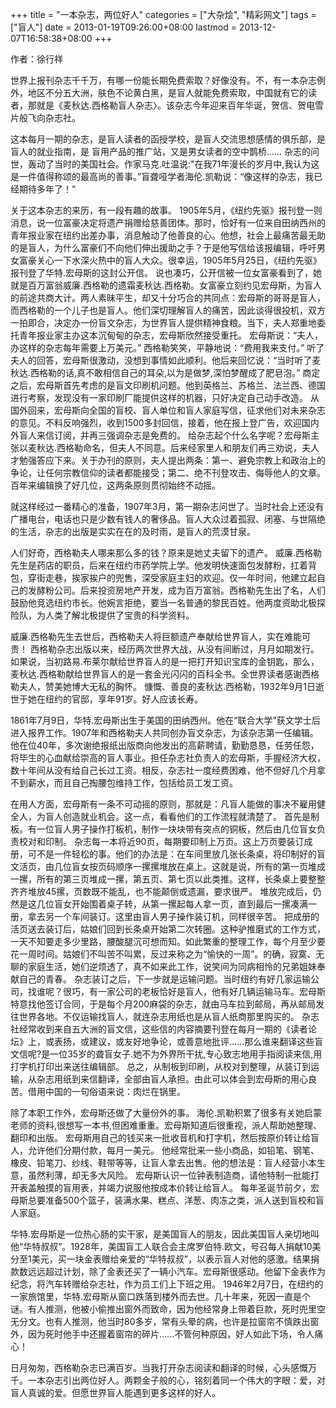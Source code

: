 +++
title = "一本杂志，两位好人"
categories = ["大杂烩", "精彩网文"]
tags = ["盲人"]
date = 2013-01-19T09:26:00+08:00
lastmod = 2013-12-07T16:58:38+08:00
+++



作者：徐行祥

   世界上报刊杂志千千万，有哪一份能长期免费索取？好像没有。不，有一本杂志例外，地区不分五大洲，肤色不论黄白黑，是盲人就能免费索取，中国就有它的读者，那就是《麦秋达.西格勒盲人杂志〉。该杂志今年迎来百年华诞，贺信、贺电雪片般飞向杂志社。



  这本每月一期的杂志，是盲人读者的函授学校，是盲人交流思想感情的俱乐部，是盲人的就业指南，是 盲用产品的推广站，又是男女读者的空中鹊桥......
  杂志的问世，轰动了当时的美国社会。作家马克.吐温说:"在我71年漫长的岁月中,我认为这是一件值得称颂的最高尚的善事。”盲聋哑学者海伦.凯勒说：“像这样的杂志，我已经期待多年了！”

  关于这本杂志的来历，有一段有趣的故事。
  1905年5月，《纽约先驱》报刊登一则消息，说一位富豪决定将遗产捐赠给慈善团体。那时，恰好有一位来自田纳西州的青年报业家在纽约出差办事，消息触动了他善良的心。他想，社会上最痛苦最无助的是盲人，为什么富豪们不向他们伸出援助之手？于是他写信给该报编辑，呼吁男女富豪关心一下水深火热中的盲人大众。很幸运，1905年5月25日，《纽约先驱》报刊登了华特.宏母斯的这封公开信。
  说也凑巧，公开信被一位女富豪看到了，她就是百万富翁威廉.西格勒的遗霜麦秋达.西格勒。女富豪立刻约见宏母斯，为盲人的前途共商大计。两人素昧平生，却又十分巧合的共同点：宏母斯的哥哥是盲人，而西格勒的一个儿子也是盲人。他们深切理解盲人的痛苦，因此谈得很投机，双方一拍即合，决定办一份盲文杂志，为世界盲人提供精神食粮。当下，夫人郑重地委托青年报业家主办这本沉甸甸的杂志，宏母斯欣然接受重托。
  宏母斯说：“夫人，办这样的杂志每年需要上万美元。”
  西格勒笑笑，平静地说：“费用我来支付。”
  听了夫人的回答，宏母斯很激动，没想到事情如此顺利。他后来回忆说：“当时听了麦秋达.西格勒的话,真不敢相信自己的耳朵,以为是做梦,深怕梦醒成了肥皂泡。”
  商定之后，宏母斯首先考虑的是盲文印刷机问题。他到英格兰、苏格兰、法兰西、德国进行考察，发现没有一家印刷厂能提供这样的机器，只好决定自己动手改造。
  从国外回来，宏母斯向全国的盲校、盲人单位和盲人家庭写信，征求他们对未来杂志的意见。不料反响强烈，收到1500多封回信，接着，他在报上登广告，欢迎国内外盲人来信订阅，并再三强调杂志是免费的。
  给杂志起个什么名字呢？宏母斯主张以麦秋达.西格勒命名，但夫人不同意。后来经家里人和朋友们再三劝说，夫人才勉强答应下来。关于办刊的原则，夫人提出两条：第一、避免宗教上和政治上的争论，让任何宗教信仰的读者都能接受；第二、绝不刊登攻击、侮辱他人的文章。百年来编辑换了好几位，这两条原则贯彻始终不动摇。

  就这样经过一番精心的准备，1907年3月，第一期杂志问世了。当时社会上还没有广播电台，电话也只是少数有钱人的奢侈品。盲人大众过着孤寂、闭塞、与世隔绝的生活，杂志的出版是实实在在的及时雨，是盲人的荒漠甘泉。

  人们好奇，西格勒夫人哪来那么多的钱？原来是她丈夫留下的遗产。
  威廉.西格勒先生是药店的职员，后来在纽约市药学院上学。他发明快速面包发酵粉，扛着背包，穿街走巷，挨家挨户的兜售，深受家庭主妇的欢迎。仅一年时间，他建立起自己的发酵粉公司。后来投资房地产开发，成为百万富翁。西格勒先生出了名，人们鼓励他竞选纽约市长。他婉言拒绝，要当一名普通的黎民百姓。他两度资助北极探险队，为人类了解北极提供了宝贵的科学资料。

  威廉.西格勒先生去世后，西格勒夫人将巨额遗产奉献给世界盲人，实在难能可贵！
  西格勒杂志出版以来，经历两次世界大战，从没有间断过，月月如期发行。如果说，当初路易.布莱尔献给世界盲人的是一把打开知识宝库的金钥匙，那么，麦秋达.西格勒献给世界盲人的是一套金光闪闪的百科全书。全世界读者感谢西格勒夫人，赞美她博大无私的胸怀。
  慷慨、善良的麦秋达.西格勒，1932年9月1日逝世于她在纽约的官邸，享年91岁。好人应该长寿。

  1861年7月9日，华特.宏母斯出生于美国的田纳西州。他在“联合大学”获文学士后进入报界工作。1907年和西格勒夫人共同创办盲文杂志，为该杂志第一任编辑。他在位40年，多次谢绝报纸出版商向他发出的高薪聘请，勤勤恳恳，任劳任怨，将毕生的心血献给崇高的盲人事业。担任杂志社负责人的宏母斯，手握经济大权，数十年间从没有给自己长过工资。相反，杂志社一度经费困难，他不但好几个月拿不到薪水，而且自己掏腰包维持工作，包括给员工发工资。

  在用人方面，宏母斯有一条不可动摇的原则，那就是：凡盲人能做的事决不雇用健全人，为盲人创造就业机会。这一点，看看他们的工作流程就清楚了。
  首先是制板。有一位盲人男子操作打板机，制作一块块带有突点的铜板，然后由几位盲女负责校对和印制。
  杂志每一本将近90页，每期要印制上万页。这上万页要装订成册，可不是一件轻松的事。他们的办法是：在车间里放几张长条桌，将印制好的盲文活页，由几位盲女按页码顺序一摞摞堆放在桌上。这就是说，所有的第一页堆成一摞，所有的第三页堆成一摞，第五页、第七页以此类推。这样，长条桌上要整整齐齐堆放45摞，页数既不能乱，也不能颠倒或遗漏，要求很严。
  堆放完成后，仍然是这几位盲女开始围着桌子转，从第一摞起每人拿一页，直到最后一摞凑满一册，拿去另一个车间装订。这里由盲人男子操作装订机，同样很辛苦。
  把成册的活页送去装订后，姑娘们回到长条桌开始第二次转圈。这种驴推磨式的工作方式，一天不知要走多少里路，腰酸腿沉可想而知。如此繁重的整理工作，每个月至少要花一周时间。姑娘们不叫苦不叫累，反过来称之为“愉快的一周”。的确，寂寞、无聊的家庭生活，她们逆烦透了，真不如来此工作，说笑间为同病相怜的兄弟姐妹奉献自己的青春。
  杂志装订之后，下一步就是运输问题。当时纽约有好几家运输公司，找谁呢？很巧，有一家公司的老板恰好是盲人，他有好几辆运输马车。宏母斯特意找他签订合同，于是每个月200麻袋的杂志，就由马车拉到邮局，再从邮局发往世界各地。不仅运输找盲人，就连杂志用纸也是从盲人纸商那里购买的。
  杂志社经常收到来自五大洲的盲文信，这些信的内容摘要刊登在每月一期的《读者论坛》上，或表扬，或建议，或友好地争论，或善意地批评......那么谁来翻译这些盲文信呢?是一位35岁的聋盲女子.她不为外界所干扰,专心致志地用手指阅读来信,用打字机打印出来送往编辑部。  总之，从制板到印刷，从校对到整理，从装订到运输，从杂志用纸到来信翻译，全部由盲人承担。由此可以体会到宏母斯的用心良苦。借用中国的一句俗语来说：肉烂在锅里。

  除了本职工作外，宏母斯还做了大量份外的事。
  海伦.凯勒积累了很多有关她启蒙老师的资料,很想写一本书,但困难重重。宏母斯知道后很重视，派人帮助她整理、翻印和出版。
  宏母斯用自己的钱买来一批收音机和打字机，然后按原价转让给盲人，允许他们分期付款，每月一美元。
  他经常批来一些小商品，如铅笔、钢笔、橡皮、铅笔刀、纱线、鞋带等等，让盲人拿去出售。他的想法是：盲人经营小本生意，虽然利薄，却无多大风险。
  宏母斯认识一位钟表制造商，请他特制一批能打开表盖触摸的盲用表，并竭力说服他按成本价转让给盲人。
  每年圣诞节前夕，宏母斯总要准备500个篮子，装满水果、糕点、洋葱、肉冻之类，派人送到盲校和盲人家庭。

  华特.宏母斯是一位热心肠的实干家，是美国盲人的朋友，因此美国盲人亲切地叫他“华特叔叔”。1928年，美国盲工人联合会主席罗伯特.欧文，号召每人捐献10美分至1美元，买一块金表赠给亲爱的“华特叔叔”，以表示盲人对他的感激。结果捐款数远远超过计划，除了金表还买了一辆小汽车。宏母斯很感动。他留下金表作为纪念，将汽车转赠给杂志社，作为员工们上下班之用。
  1946年2月7日，在纽约的一家旅馆里，华特.宏母斯从窗口跌落到楼外而去世。几十年来，死因一直是个谜。有人推测，他被小偷推出窗外而致命，因为他经常身上带着巨款，死时兜里空无分文。也有人推测，他当时80多岁，常有头晕的病，也许是拉窗帘不慎跌出窗外，因为死时他手中还握着窗帘的碎片......不管何种原因，好人如此下场，令人痛心！

  日月匆匆，西格勒杂志已满百岁。当我打开杂志阅读和翻译的时候，心头感慨万千。一本杂志引出两位好人。两颗金子般的心，铭刻着同一个伟大的字眼：爱，对盲人真诚的爱。但愿世界盲人能遇到更多这样的好人。
